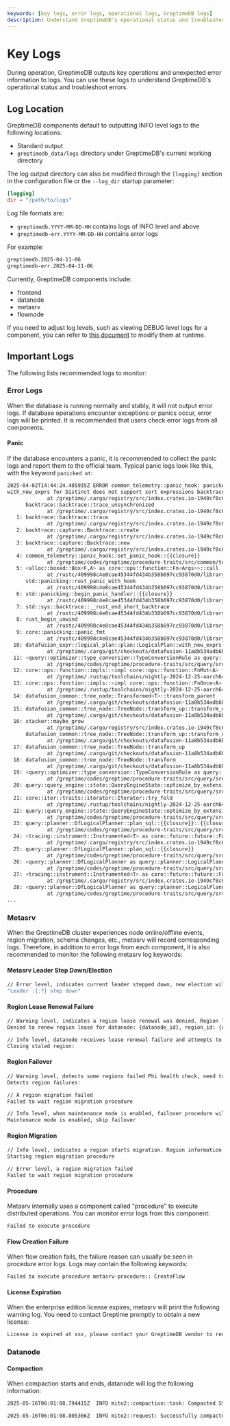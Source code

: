 ```yaml
---
keywords: [key logs, error logs, operational logs, GreptimeDB logs]
description: Understand GreptimeDB's operational status and troubleshoot errors through key logs.
---
```


# Key Logs

During operation, GreptimeDB outputs key operations and unexpected error information to logs.
You can use these logs to understand GreptimeDB's operational status and troubleshoot errors.

## Log Location

GreptimeDB components default to outputting INFO level logs to the following locations:

- Standard output
- `greptimedb_data/logs` directory under GreptimeDB's current working directory

The log output directory can also be modified through the `[logging]` section in the configuration file or the `--log_dir` startup parameter:

```toml
[logging]
dir = "/path/to/logs"
```

Log file formats are:
- `greptimedb.YYYY-MM-DD-HH` contains logs of INFO level and above
- `greptimedb-err.YYYY-MM-DD-HH` contains error logs

For example:

```bash
greptimedb.2025-04-11-06
greptimedb-err.2025-04-11-06
```

Currently, GreptimeDB components include:

- frontend
- datanode
- metasrv
- flownode

If you need to adjust log levels, such as viewing DEBUG level logs for a component, you can refer to [this document](https://github.com/GreptimeTeam/greptimedb/blob/main/docs/how-to/how-to-change-log-level-on-the-fly.md) to modify them at runtime.

## Important Logs

The following lists recommended logs to monitor:

### Error Logs

When the database is running normally and stably, it will not output error logs. If database operations encounter exceptions or panics occur, error logs will be printed. It is recommended that users check error logs from all components.

#### Panic

If the database encounters a panic, it is recommended to collect the panic logs and report them to the official team. Typical panic logs look like this, with the keyword `panicked at`:

```bash
2025-04-02T14:44:24.485935Z ERROR common_telemetry::panic_hook: panicked at /greptime/.cargo/git/checkouts/datafusion-11a8b534adb6bd68-shallow/2464703/datafusion/expr/src/logical_plan/plan.rs:1035:25:
with_new_exprs for Distinct does not support sort expressions backtrace=   0: backtrace::backtrace::libunwind::trace
             at /greptime/.cargo/registry/src/index.crates.io-1949cf8c6b5b557f/backtrace-0.3.74/src/backtrace/libunwind.rs:116:5
      backtrace::backtrace::trace_unsynchronized
             at /greptime/.cargo/registry/src/index.crates.io-1949cf8c6b5b557f/backtrace-0.3.74/src/backtrace/mod.rs:66:5
   1: backtrace::backtrace::trace
             at /greptime/.cargo/registry/src/index.crates.io-1949cf8c6b5b557f/backtrace-0.3.74/src/backtrace/mod.rs:53:14
   2: backtrace::capture::Backtrace::create
             at /greptime/.cargo/registry/src/index.crates.io-1949cf8c6b5b557f/backtrace-0.3.74/src/capture.rs:292:9
   3: backtrace::capture::Backtrace::new
             at /greptime/.cargo/registry/src/index.crates.io-1949cf8c6b5b557f/backtrace-0.3.74/src/capture.rs:257:22
   4: common_telemetry::panic_hook::set_panic_hook::{{closure}}
             at /greptime/codes/greptime/procedure-traits/src/common/telemetry/src/panic_hook.rs:37:25
   5: <alloc::boxed::Box<F,A> as core::ops::function::Fn<Args>>::call
             at /rustc/409998c4e8cae45344fd434b358b697cc93870d0/library/alloc/src/boxed.rs:1984:9
      std::panicking::rust_panic_with_hook
             at /rustc/409998c4e8cae45344fd434b358b697cc93870d0/library/std/src/panicking.rs:820:13
   6: std::panicking::begin_panic_handler::{{closure}}
             at /rustc/409998c4e8cae45344fd434b358b697cc93870d0/library/std/src/panicking.rs:678:13
   7: std::sys::backtrace::__rust_end_short_backtrace
             at /rustc/409998c4e8cae45344fd434b358b697cc93870d0/library/std/src/sys/backtrace.rs:168:18
   8: rust_begin_unwind
             at /rustc/409998c4e8cae45344fd434b358b697cc93870d0/library/std/src/panicking.rs:676:5
   9: core::panicking::panic_fmt
             at /rustc/409998c4e8cae45344fd434b358b697cc93870d0/library/core/src/panicking.rs:75:14
  10: datafusion_expr::logical_plan::plan::LogicalPlan::with_new_exprs
             at /greptime/.cargo/git/checkouts/datafusion-11a8b534adb6bd68-shallow/2464703/datafusion/expr/src/logical_plan/plan.rs:1035:25
  11: <query::optimizer::type_conversion::TypeConversionRule as query::optimizer::ExtensionAnalyzerRule>::analyze::{{closure}}
             at /greptime/codes/greptime/procedure-traits/src/query/src/optimizer/type_conversion.rs:105:17
  12: core::ops::function::impls::<impl core::ops::function::FnMut<A> for &F>::call_mut
             at /greptime/.rustup/toolchains/nightly-2024-12-25-aarch64-apple-darwin/lib/rustlib/src/rust/library/core/src/ops/function.rs:272:13
  13: core::ops::function::impls::<impl core::ops::function::FnOnce<A> for &mut F>::call_once
             at /greptime/.rustup/toolchains/nightly-2024-12-25-aarch64-apple-darwin/lib/rustlib/src/rust/library/core/src/ops/function.rs:305:13
  14: datafusion_common::tree_node::Transformed<T>::transform_parent
             at /greptime/.cargo/git/checkouts/datafusion-11a8b534adb6bd68-shallow/2464703/datafusion/common/src/tree_node.rs:764:44
  15: datafusion_common::tree_node::TreeNode::transform_up::transform_up_impl::{{closure}}
             at /greptime/.cargo/git/checkouts/datafusion-11a8b534adb6bd68-shallow/2464703/datafusion/common/src/tree_node.rs:265:13
  16: stacker::maybe_grow
             at /greptime/.cargo/registry/src/index.crates.io-1949cf8c6b5b557f/stacker-0.1.17/src/lib.rs:55:9
      datafusion_common::tree_node::TreeNode::transform_up::transform_up_impl
             at /greptime/.cargo/git/checkouts/datafusion-11a8b534adb6bd68-shallow/2464703/datafusion/common/src/tree_node.rs:260:9
  17: datafusion_common::tree_node::TreeNode::transform_up
             at /greptime/.cargo/git/checkouts/datafusion-11a8b534adb6bd68-shallow/2464703/datafusion/common/src/tree_node.rs:269:9
  18: datafusion_common::tree_node::TreeNode::transform
             at /greptime/.cargo/git/checkouts/datafusion-11a8b534adb6bd68-shallow/2464703/datafusion/common/src/tree_node.rs:220:9
  19: <query::optimizer::type_conversion::TypeConversionRule as query::optimizer::ExtensionAnalyzerRule>::analyze
             at /greptime/codes/greptime/procedure-traits/src/query/src/optimizer/type_conversion.rs:46:9
  20: query::query_engine::state::QueryEngineState::optimize_by_extension_rules::{{closure}}
             at /greptime/codes/greptime/procedure-traits/src/query/src/query_engine/state.rs:195:17
  21: core::iter::traits::iterator::Iterator::try_fold
             at /greptime/.rustup/toolchains/nightly-2024-12-25-aarch64-apple-darwin/lib/rustlib/src/rust/library/core/src/iter/traits/iterator.rs:2370:21
  22: query::query_engine::state::QueryEngineState::optimize_by_extension_rules
             at /greptime/codes/greptime/procedure-traits/src/query/src/query_engine/state.rs:192:9
  23: query::planner::DfLogicalPlanner::plan_sql::{{closure}}::{{closure}}
             at /greptime/codes/greptime/procedure-traits/src/query/src/planner.rs:119:20
  24: <tracing::instrument::Instrumented<T> as core::future::future::Future>::poll
             at /greptime/.cargo/registry/src/index.crates.io-1949cf8c6b5b557f/tracing-0.1.40/src/instrument.rs:321:9
  25: query::planner::DfLogicalPlanner::plan_sql::{{closure}}
             at /greptime/codes/greptime/procedure-traits/src/query/src/planner.rs:71:5
  26: <query::planner::DfLogicalPlanner as query::planner::LogicalPlanner>::plan::{{closure}}::{{closure}}
             at /greptime/codes/greptime/procedure-traits/src/query/src/planner.rs:198:73
  27: <tracing::instrument::Instrumented<T> as core::future::future::Future>::poll
             at /greptime/.cargo/registry/src/index.crates.io-1949cf8c6b5b557f/tracing-0.1.40/src/instrument.rs:321:9
  28: <query::planner::DfLogicalPlanner as query::planner::LogicalPlanner>::plan::{{closure}}
             at /greptime/codes/greptime/procedure-traits/src/query/src/planner.rs:195:5
...
```

### Metasrv

When the GreptimeDB cluster experiences node online/offline events,
region migration, schema changes, etc.,
metasrv will record corresponding logs.
Therefore, in addition to error logs from each component,
it is also recommended to monitor the following metasrv log keywords:

#### Metasrv Leader Step Down/Election

```bash
// Error level, indicates current leader stepped down, new election will follow. Note the {:?} part is the leader identifier
"Leader :{:?} step down"
```

#### Region Lease Renewal Failure

```bash
// Warning level, indicates a region lease renewal was denied. Region lease requests will be rejected when the region is not properly closed/scheduled on a datanode.
Denied to renew region lease for datanode: {datanode_id}, region_id: {region_id}
```

```bash
// Info level, datanode receives lease renewal failure and attempts to close target region
Closing staled region:
```

#### Region Failover

```bash
// Warning level, detects some regions failed Phi health check, need to execute failover operation. Region IDs will be printed after the colon
Detects region failures:

// A region migration failed
Failed to wait region migration procedure

// Info level, when maintenance mode is enabled, failover procedure will be skipped
Maintenance mode is enabled, skip failover
```

#### Region Migration

```bash
// Info level, indicates a region starts migration. Region information will be printed after the log
Starting region migration procedure

// Error level, a region migration failed
Failed to wait region migration procedure
```

#### Procedure

Metasrv internally uses a component called "procedure" to execute distributed operations. You can monitor error logs from this component:

```bash
Failed to execute procedure
```

#### Flow Creation Failure

When flow creation fails, the failure reason can usually be seen in procedure error logs. Logs may contain the following keywords:

```bash
Failed to execute procedure metasrv-procedure:: CreateFlow
```

#### License Expiration
When the enterprise edition license expires, metasrv will print the following warning log. You need to contact Greptime promptly to obtain a new license:

```bash
License is expired at xxx, please contact your GreptimeDB vendor to renew it
```

### Datanode

#### Compaction

When compaction starts and ends, datanode will log the following information:

```bash
2025-05-16T06:01:08.794415Z  INFO mito2::compaction::task: Compacted SST files, region_id: 4612794875904(1074, 0), input: [FileMeta { region_id: 4612794875904(1074, 0), file_id: FileId(a29500fb-cae0-4f3f-8376-cb3f14653378), time_range: (1686455010000000000::Nanosecond, 1686468410000000000::Nanosecond), level: 0, file_size: 45893329, available_indexes: [], index_file_size: 0, num_rows: 5364000, num_row_groups: 53, sequence: Some(114408000) }, FileMeta { region_id: 4612794875904(1074, 0), file_id: FileId(a31dcb1b-19ae-432f-8482-9e1b7db7b53b), time_range: (1686468420000000000::Nanosecond, 1686481820000000000::Nanosecond), level: 0, file_size: 45900506, available_indexes: [], index_file_size: 0, num_rows: 5364000, num_row_groups: 53, sequence: Some(119772000) }], output: [FileMeta { region_id: 4612794875904(1074, 0), file_id: FileId(5d105ca7-9e3c-4298-afb3-e85baae3b2e8), time_range: (1686455010000000000::Nanosecond, 1686481820000000000::Nanosecond), level: 1, file_size: 91549797, available_indexes: [], index_file_size: 0, num_rows: 10728000, num_row_groups: 105, sequence: Some(119772000) }], window: Some(86400), waiter_num: 0, merge_time: 3.034328293s
```

```bash
2025-05-16T06:01:08.805366Z  INFO mito2::request: Successfully compacted region: 4612794875904(1074, 0)
```

